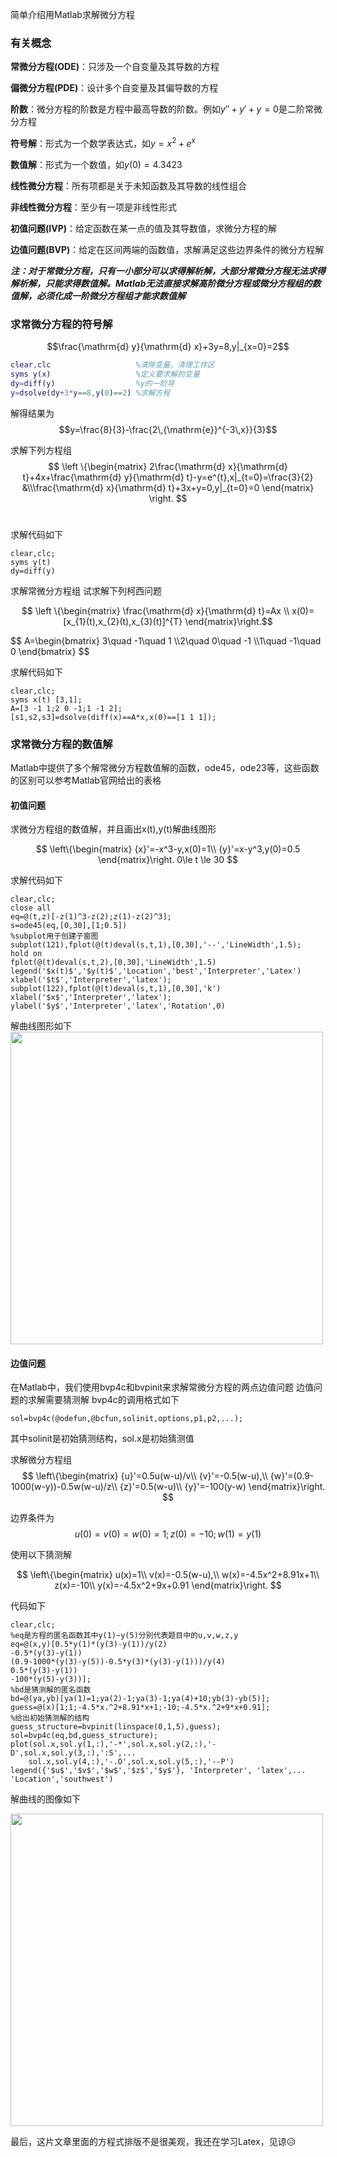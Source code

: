 简单介绍用Matlab求解微分方程

### 有关概念

**常微分方程(ODE)**：只涉及一个自变量及其导数的方程

**偏微分方程(PDE)**：设计多个自变量及其偏导数的方程

**阶数**：微分方程的阶数是方程中最高导数的阶数。例如${y}''+{y}'+y=0$是二阶常微分方程

**符号解**：形式为一个数学表达式，如$y=x^{2}+e^{x}$

**数值解**：形式为一个数值，如$y(0)=4.3423$

**线性微分方程**：所有项都是关于未知函数及其导数的线性组合

**非线性微分方程**：至少有一项是非线性形式

**初值问题(IVP)**：给定函数在某一点的值及其导数值，求微分方程的解

**边值问题(BVP)**：给定在区间两端的函数值，求解满足这些边界条件的微分方程解

***注：对于常微分方程，只有一小部分可以求得解析解，大部分常微分方程无法求得解析解，只能求得数值解。Matlab无法直接求解高阶微分方程或微分方程组的数值解，必须化成一阶微分方程组才能求数值解***

### 求常微分方程的符号解

$$\frac{\mathrm{d} y}{\mathrm{d} x}+3y=8,y|_{x=0}=2$$

```matlab
clear,clc				    %清除变量，清理工作区
syms y(x)				    %定义要求解的变量
dy=diff(y)				    %y的一阶导
y=dsolve(dy+3*y==8,y(0)==2) %求解方程
```

解得结果为
$$y=\frac{8}{3}-\frac{2\,{\mathrm{e}}^{-3\,x}}{3}$$

求解下列方程组
$$
\left
\{\begin{matrix}
 2\frac{\mathrm{d} x}{\mathrm{d} t}+4x+\frac{\mathrm{d} y}{\mathrm{d} t}-y=e^{t},x|_{t=0}=\frac{3}{2} 
 &\\\frac{\mathrm{d} x}{\mathrm{d} t}+3x+y=0,y|_{t=0}=0
\end{matrix}
\right.
$$​


求解代码如下


```
clear,clc;
syms y(t)
dy=diff(y)
```
求解常微分方程组
试求解下列柯西问题

$$
\left
\{\begin{matrix}
  \frac{\mathrm{d} x}{\mathrm{d} t}=Ax
  \\ x(0)=[x_{1}(t),x_{2}(t),x_{3}(t)]^{T}
\end{matrix}\right.$$

<div>
$$
A=\begin{bmatrix}
  3\quad -1\quad 1
    \\2\quad 0\quad -1
    \\1\quad -1\quad 0
\end{bmatrix}
$$
</div>

求解代码如下
```
clear,clc;
syms x(t) [3,1];
A=[3 -1 1;2 0 -1;1 -1 2];
[s1,s2,s3]=dsolve(diff(x)==A*x,x(0)==[1 1 1]);
```


### 求常微分方程的数值解

Matlab中提供了多个解常微分方程数值解的函数，ode45，ode23等，这些函数的区别可以参考Matlab官网给出的表格

#### 初值问题
求微分方程组的数值解，并且画出x(t),y(t)解曲线图形

$$
\left\{\begin{matrix}
  {x}'=-x^3-y,x(0)=1\\
  {y}'=x-y^3,y(0)=0.5
\end{matrix}\right.
0\le t \le 30 
$$


求解代码如下

```
clear,clc;
close all
eq=@(t,z)[-z(1)^3-z(2);z(1)-z(2)^3];
s=ode45(eq,[0,30],[1;0.5])
%subplot用于创建子窗图
subplot(121),fplot(@(t)deval(s,t,1),[0,30],'--','LineWidth',1.5);
hold on
fplot(@(t)deval(s,t,2),[0,30],'LineWidth',1.5)
legend('$x(t)$','$y(t)$','Location','best','Interpreter','Latex')
xlabel('$t$','Interpreter','latex');
subplot(122),fplot(@(t)deval(s,t,1),[0,30],'k')
xlabel('$x$','Interpreter','latex');
ylabel('$y$','Interpreter','latex','Rotation',0)
```

解曲线图形如下
<img src="http://image.slugyao.top/untitled.png" width=500>



#### 边值问题
在Matlab中，我们使用bvp4c和bvpinit来求解常微分方程的两点边值问题
边值问题的求解需要猜测解
bvp4c的调用格式如下

```
sol=bvp4c(@odefun,@bcfun,solinit,options,p1,p2,...);
```

其中solinit是初始猜测结构，sol.x是初始猜测值

求解微分方程组
$$
\left\{\begin{matrix}
   {u}'=0.5u(w-u)/v\\
    {v}'=-0.5(w-u),\\
   {w}'=(0.9-1000(w-y))-0.5w(w-u)/z\\
    {z}'=0.5(w-u)\\
   {y}'=-100(y-w)
\end{matrix}\right.
$$

边界条件为$$u(0)=v(0)=w(0)=1;z(0)=-10;w(1)=y(1)$$

使用以下猜测解

$$
\left\{\begin{matrix}
  u(x)=1\\
   v(x)=-0.5(w-u),\\
   w(x)=-4.5x^2+8.91x+1\\
   z(x)=-10\\
  y(x)=-4.5x^2+9x+0.91
\end{matrix}\right.
$$


代码如下
```
clear,clc;
%eq是方程的匿名函数其中y(1)~y(5)分别代表题目中的u,v,w,z,y
eq=@(x,y)[0.5*y(1)*(y(3)-y(1))/y(2)
-0.5*(y(3)-y(1))
(0.9-1000*(y(3)-y(5))-0.5*y(3)*(y(3)-y(1)))/y(4)
0.5*(y(3)-y(1))
-100*(y(5)-y(3))];
%bd是猜测解的匿名函数
bd=@(ya,yb)[ya(1)=1;ya(2)-1;ya(3)-1;ya(4)+10;yb(3)-yb(5)];
guess=@(x)[1;1;-4.5*x.^2+8.91*x+1;-10;-4.5*x.^2+9*x+0.91]; 
%给出初始猜测解的结构
guess_structure=bvpinit(linspace(0,1,5),guess); 
sol=bvp4c(eq,bd,guess_structure);
plot(sol.x,sol.y(1,:),'-*',sol.x,sol.y(2,:),'-D',sol.x,sol.y(3,:),':S',...
    sol.x,sol.y(4,:),'-.O',sol.x,sol.y(5,:),'--P') 
legend({'$u$','$v$','$w$','$z$','$y$'}, 'Interpreter', 'latex',... 'Location','southwest') 

```

解曲线的图像如下

<img src="http://image.slugyao.top/617.png" width=500>

最后，这片文章里面的方程式排版不是很美观，我还在学习Latex，见谅😥
